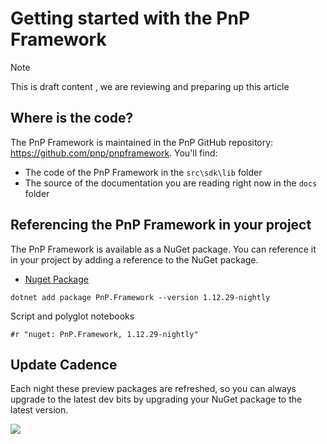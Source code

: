 # Getting started with the PnP Framework

> [!Note]
> This is draft content , we are reviewing and preparing up this article

## Where is the code?

The PnP Framework is maintained in the PnP GitHub repository: https://github.com/pnp/pnpframework. You'll find:

- The code of the PnP Framework in the `src\sdk\lib` folder
- The source of the documentation you are reading right now in the `docs` folder

## Referencing the PnP Framework in your project

The PnP Framework is available as a NuGet package. You can reference it in your project by adding a reference to the NuGet package.

 - [Nuget Package](https://www.nuget.org/packages/PnP.Framework)
 
```dotnetcli
dotnet add package PnP.Framework --version 1.12.29-nightly
```

Script and polyglot notebooks

```dotnetcli
#r "nuget: PnP.Framework, 1.12.29-nightly"
```

## Update Cadence

Each night these preview packages are refreshed, so you can always upgrade to the latest dev bits by upgrading your NuGet package to the latest version.

<img src="https://m365-visitor-stats.azurewebsites.net/pnpframework/docs/using-the-framework" aria-hidden="true" />